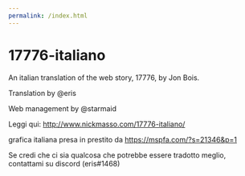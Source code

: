 ```yaml
---
permalink: /index.html
---
```


# 17776-italiano

An italian translation of the web story, 17776, by Jon Bois. 

Translation by @eris

Web management by @starmaid

Leggi qui: http://www.nickmasso.com/17776-italiano/

grafica italiana presa in prestito da https://mspfa.com/?s=21346&p=1

Se credi che ci sia qualcosa che potrebbe essere tradotto meglio, contattami su discord (eris#1468)
